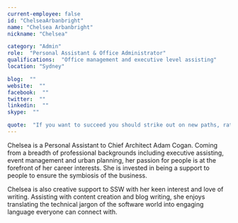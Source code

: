 ```yaml
---
current-employee: false
id: "ChelseaArbanbright"
name: "Chelsea Arbanbright"
nickname: "Chelsea"

category: "Admin"
role:  "Personal Assistant & Office Administrator"
qualifications:  "Office management and executive level assisting"
location: "Sydney"

blog:  ""
website:  ""
facebook:  ""
twitter:  ""
linkedin:  ""
skype:  ""

quote:  "If you want to succeed you should strike out on new paths, rather than travel the worn paths of accepted success - John D Rockefeller"
---
```


Chelsea is a Personal Assistant to Chief Architect Adam Cogan. Coming from a breadth of professional backgrounds including executive assisting, event management and urban planning, her passion for people is at the forefront of her career interests. She is invested in being a support to people to ensure the symbiosis of the business.   

Chelsea is also creative support to SSW with her keen interest and love of writing. Assisting with content creation and blog writing, she enjoys translating the technical jargon of the software world into engaging language everyone can connect with.  